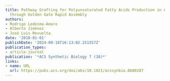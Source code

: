 ```yaml
---
title: Pathway Grafting for Polyunsaturated Fatty Acids Production in Ashbya gossypii
  through Golden Gate Rapid Assembly
authors:
- Rodrigo Ledesma-Amaro
- Alberto Jiménez
- José Luis Revuelta
date: '2018-01-01'
publishDate: '2024-09-16T16:13:02.251557Z'
publication_types:
- article-journal
publication: '*ACS Synthetic Biology 7 (10)*'
links:
- name: URL
  url: https://pubs.acs.org/doi/abs/10.1021/acssynbio.8b00287
---
```

